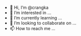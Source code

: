 - 👋 Hi, I’m @crangka
- 👀 I’m interested in ...
- 🌱 I’m currently learning ...
- 💞️ I’m looking to collaborate on ...
- 📫 How to reach me ...

<!---
crangka/crangka is a ✨ special ✨ repository because its `README.md` (this file) appears on your GitHub profile.
You can click the Preview link to take a look at your changes.
--->
